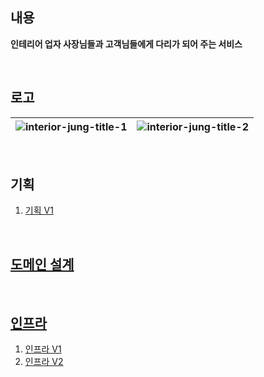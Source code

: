 ## 내용

**인테리어 업자 사장님들과 고객님들에게 다리가 되어 주는 서비스**

<br/>

## 로고

| ![interior-jung-title-1](https://github.com/Taewoongjung/interior/assets/70272679/d5005eea-5ee8-4275-85c0-464693684301) | ![interior-jung-title-2](https://github.com/Taewoongjung/interior/assets/70272679/3aafd383-5942-4002-a669-dbfe71241c3d) |
|---|---|

<br/>

## 기획

1. [기획 V1](https://github.com/Taewoongjung/interior/wiki/%EA%B8%B0%ED%9A%8D#v1)

<br/>

## [도메인 설계](https://github.com/Taewoongjung/interior/wiki/%EB%8F%84%EB%A9%94%EC%9D%B8-%EC%84%A4%EA%B3%84)

<br/>

## [인프라](https://github.com/Taewoongjung/interior/wiki/Infrastructure)

1. [인프라 V1](https://github.com/Taewoongjung/interior/assets/70272679/1f8eb412-7da5-4eee-a3ef-3705397b1d10)
2. [인프라 V2](https://github.com/Taewoongjung/interior/assets/70272679/1f8eb412-7da5-4eee-a3ef-3705397b1d10)
